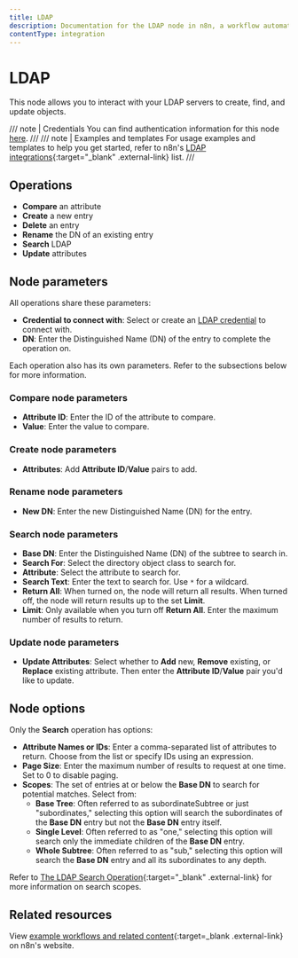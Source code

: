 ```yaml
---
title: LDAP
description: Documentation for the LDAP node in n8n, a workflow automation platform. Includes guidance on usage, and links to examples.
contentType: integration
---
```


# LDAP

This node allows you to interact with your LDAP servers to create, find, and update objects.

/// note | Credentials
You can find authentication information for this node [here](/integrations/builtin/credentials/ldap/).
///
/// note | Examples and templates
For usage examples and templates to help you get started, refer to n8n's [LDAP integrations](https://n8n.io/integrations/ldap/){:target="_blank" .external-link} list.
///

## Operations

* **Compare** an attribute
* **Create** a new entry
* **Delete** an entry
* **Rename** the DN of an existing entry
* **Search** LDAP
* **Update** attributes

## Node parameters

All operations share these parameters:

* **Credential to connect with**: Select or create an [LDAP credential](/integrations/builtin/credentials/ldap/) to connect with.
* **DN**: Enter the Distinguished Name (DN) of the entry to complete the operation on.

Each operation also has its own parameters. Refer to the subsections below for more information.

### Compare node parameters

* **Attribute ID**: Enter the ID of the attribute to compare.
* **Value**: Enter the value to compare.

### Create node parameters

* **Attributes**: Add **Attribute ID**/**Value** pairs to add.

### Rename node parameters

* **New DN**: Enter the new Distinguished Name (DN) for the entry.

### Search node parameters

* **Base DN**: Enter the Distinguished Name (DN) of the subtree to search in.
* **Search For**: Select the directory object class to search for.
* **Attribute**: Select the attribute to search for.
* **Search Text**: Enter the text to search for. Use `*` for a wildcard.
* **Return All**: When turned on, the node will return all results. When turned off, the node will return results up to the set **Limit**.
* **Limit**: Only available when you turn off **Return All**. Enter the maximum number of results to return.

### Update node parameters

* **Update Attributes**: Select whether to **Add** new, **Remove** existing, or **Replace** existing attribute. Then enter the **Attribute ID**/**Value** pair you'd like to update.

## Node options

Only the **Search** operation has options:

* **Attribute Names or IDs**: Enter a comma-separated list of attributes to return. Choose from the list or specify IDs using an expression.
* **Page Size**: Enter the maximum number of results to request at one time. Set to 0 to disable paging.
* **Scopes**: The set of entries at or below the **Base DN** to search for potential matches. Select from:
    * **Base Tree**: Often referred to as subordinateSubtree or just "subordinates," selecting this option will search the subordinates of the **Base DN** entry but not the **Base DN** entry itself.
    * **Single Level**: Often referred to as "one," selecting this option will search only the immediate children of the **Base DN** entry.
    * **Whole Subtree**: Often referred to as "sub," selecting this option will search the **Base DN** entry and all its subordinates to any depth.

Refer to [The LDAP Search Operation](https://ldap.com/the-ldap-search-operation/){:target="_blank" .external-link} for more information on search scopes.


## Related resources

View [example workflows and related content](https://n8n.io/integrations/ldap/){:target=_blank .external-link} on n8n's website.
